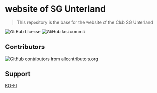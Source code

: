 # website of SG Unterland

> This repository is the base for the website of the Club SG Unterland

![GitHub License](https://img.shields.io/github/license/SG-Unterland/website?style=for-the-badge)
![GitHub last commit](https://img.shields.io/github/last-commit/SG-Unterland/website?style=for-the-badge)

## Contributors

![GitHub contributors from allcontributors.org](https://img.shields.io/github/all-contributors/SG-Unterland/website?style=for-the-badge)

<!-- ALL-CONTRIBUTORS-LIST:START - Do not remove or modify this section -->
<!-- prettier-ignore-start -->
<!-- markdownlint-disable -->

<!-- markdownlint-restore -->
<!-- prettier-ignore-end -->

<!-- ALL-CONTRIBUTORS-LIST:END -->

## Support

[KO-FI](https://ko-fi.com/mgm12)
